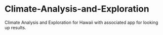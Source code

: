 # Climate-Analysis-and-Exploration
Climate Analysis and Exploration for Hawaii with associated app for looking up results.
